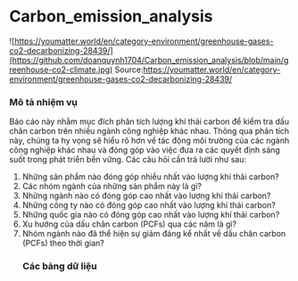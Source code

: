 # Carbon_emission_analysis
![https://youmatter.world/en/category-environment/greenhouse-gases-co2-decarbonizing-28439/](https://github.com/doanquynh1704/Carbon_emission_analysis/blob/main/greenhouse-co2-climate.jpg)
Source:https://youmatter.world/en/category-environment/greenhouse-gases-co2-decarbonizing-28439/
### Mô tả nhiệm vụ
Báo cáo này nhằm mục đích phân tích lượng khí thải carbon để kiểm tra dấu chân carbon trên nhiều ngành công nghiệp khác nhau. Thông qua phân tích này, chúng ta hy vọng sẽ hiểu rõ hơn về tác động môi trường của các ngành công nghiệp khác nhau và đóng góp vào việc đưa ra các quyết định sáng suốt trong phát triển bền vững. Các câu hỏi cần trả lười như sau:
<ol><li> Những sản phẩm nào đóng góp nhiều nhất vào lượng khí thải carbon?
<li> Các nhóm ngành của những sản phẩm này là gì?
<li>Những ngành nào có đóng góp cao nhất vào lượng khí thải carbon?
<li>Những công ty nào có đóng góp cao nhất vào lượng khí thải carbon?
<li>Những quốc gia nào có đóng góp cao nhất vào lượng khí thải carbon?
<li>Xu hướng của dấu chân carbon (PCFs) qua các năm là gì?
<li>Nhóm ngành nào đã thể hiện sự giảm đáng kể nhất về dấu chân carbon (PCFs) theo thời gian?

### Các bảng dữ liệu


